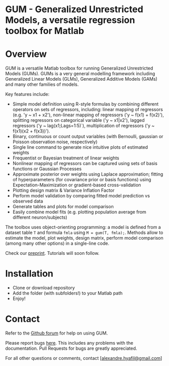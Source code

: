 # GUM - Generalized Unrestricted Models, a versatile regression toolbox for Matlab

# Overview
GUM is a versatile Matlab toolbox for running Generalized Unrestricted Models (GUMs). GUMs is a very general modelling framework including Generalized Linear Models (GLMs), Generalized Additive Models (GAMs) and many other families of models. 

Key features include:
- Simple model definition using R-style formulas by combining different operators on sets of regressors, including: linear mapping of regressors (e.g. 'y ~ x1 + x2'), non-linear mapping of regressors ('y ~ f(x1) + f(x2)'), splitting regressors on categorical variable ('y ~ x1|x2'), lagged regressors ('y ~ lag(x1;Lags=1:5)`), multiplication of regressors ('y ~ f(x1)(x2 + f(x3))').
- Binary, continuous or count output variables (with Bernoulli, gaussian or Poisson observation noise, respectively)
- Single line command to generate nice intuitive plots of estimated weights
- Frequentist or Bayesian treatment of linear weights
- Nonlinear mapping of regressors can be captured using sets of basis functions or Gaussian Processes
- Approximate posterior over weights using Laplace approximation; fitting of hyperparameters (for covariance prior or basis functions) using Expectation-Maximization or gradient-based cross-validation
- Plotting design matrix & Variance Inflation Factor
- Perform model validation by comparing fitted model prediction vs observed data
- Generate tables and plots for model comparison
- Easily combine model fits (e.g. plotting population average from different neuron/subjects)

The toolbox uses object-orienting programming: a model is defined from a dataset table `T` and formula `fmla` using `M = gum(T, fmla);`. Methods allow to estimate the model, plot weights, design matrix, perform model comparison (among many other options) in a single-line code.

Check our [preprint](https://arxiv.org/abs/2002.00920). Tutorials will soon follow.

# Installation

- Clone or download repository
- Add the folder (with subfolders!) to your Matlab path
- Enjoy!

# Contact

Refer to the [Github forum](https://github.com/ahyafil/gum/discussions) for help on using GUM.

Please report bugs [here](https://github.com/ahyafil/gum/issues). This includes any problems with the documentation. Pull Requests for bugs are greatly appreciated.

For all other questions or comments, contact [alexandre.hyafil@gmail.com]
